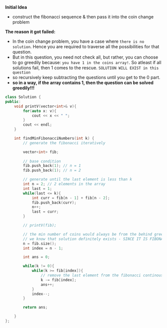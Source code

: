 **Initial Idea**
- construct the fibonacci sequence & then pass it into the coin change problem

**The reason it got failed:**
- In the coin change problem, you have a case where `there is no solution`. Hence you are required to traverse all the possibilities for that question.
- But in this question, you need not check all, but rather, you can choose to go greedily because: `you have 1 in the coins array!`. So atleast if all solutions fail, then 1 comes to the rescue. `SOLUTION WILL EXIST in this question`
- so recursively keep subtracting the questions until you get to the 0 part.
- **so in a way, if the array contains 1, then the question can be solved greedily!!!**

```c++
class Solution {
public:
    void printV(vector<int>& v){
        for(auto x: v){
            cout << x << " ";
        }
        cout << endl;
    }

    int findMinFibonacciNumbers(int k) {
        // generate the fibonacci iteratively

        vector<int> fib;
        
        // base condition
        fib.push_back(1); // n = 1
        fib.push_back(1); // n = 2

        // generate until the last element is less than k
        int n = 2; // 2 elements in the array
        int last = 1;
        while(last <= k){
            int curr = fib[n - 1] + fib[n - 2];
            fib.push_back(curr);
            n++;
            last = curr;
        }

        // printV(fib);

        // the min number of coins would always be from the behind greedily
        // we know that solution definitely exists - SINCE IT IS FIBONACCI
        n = fib.size();
        int index = n - 1;

        int ans = 0;

        while(k != 0){
            while(k >= fib[index]){
                // remove the last element from the fibonacci continously
                k -= fib[index];
                ans++;
            }
            index--;
        }

        return ans;

    }
};
```
